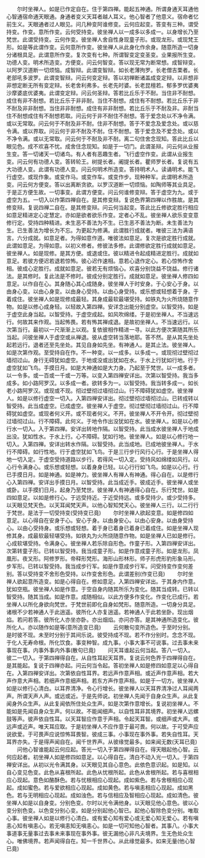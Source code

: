 <!-- { "loadSidebar": true } -->
　　尔时坐禅人。如是已作定自在。住于第四禅。能起五神通。所谓身通天耳通他心智通宿命通天眼通。身通者变义天耳者越人耳义。他心智者了他意义。宿命者忆前生义。天眼通者过人眼见。问几种变阿谁修变。云何应起变。答变有三种。谓受持变。作变。意所作变。云何受持变。彼坐禅人以一成多以多成一。以身增长乃至梵世。此谓受持变。云何作变。彼坐禅人舍自性身现童子形。或现龙形。或现梵王形。如是等此谓作变。云何意所作变。彼坐禅人从此身化作余身。随意所造一切身分诸根具足。此谓意所作变。复次变有七种。所谓智变定变圣变。业果报所生变。功德人变。明术所造变。方便变。问云何智变。答以现无常为断常想。成智辩变。以阿罗汉道断一切烦恼。成智辩。此谓变智辩。如长老薄拘罗。长老僧吉栗者。长老部吼多波罗。此谓变智辩。问云何变定辩。答以初禅断诸盖成变定辩。以非想非非想定断无所有变定辩。长老舍利弗多。长老先时婆。长老昆檀若。郁多罗优婆夷沙摩婆底优婆夷。此谓变定辩。问云何圣辩。答若比丘乐于不耐。当住非不耐想。成住有非不耐想。若比丘乐于非非耐。当住不耐想。成住有不耐想。若比丘乐于非不耐及非非耐想。当住非非耐想。成住有非非耐想。若比丘乐于不耐及非。非耐当住不耐想成住有不耐想若取。问云何于非不耐住不耐想。答于爱念处以不净令满。或以无常取。问云何于不耐及非不耐。住非不耐想。答于不爱念及爱念处。或以慈令满。或以界取。问云何于非不耐及不耐。住不耐想。答于爱念及不爱念处。或以不净令满。或以无常取。问云何于不耐及非不耐。离二句住舍念现知。答此比丘以眼见色。成不欢喜不忧。成舍住念现知。如是于一切门。此谓圣辩。问云何从业报生变。答一切诸天一切诸鸟。有人者有恶趣生者。飞行虚空作变。此谓从业报生变。问云何有功德人变。答转轮王。树提长者。阇提长者。瞿师罗长者。复说有五大功德人变。此谓有功德人变。问云何明术所造变。答持明术人。读诵明术。能飞行虚空。或现作象。或变作马。或变作车。或变作步。现种种军。此谓明术所造变。问云何方便变。答以出离断贪欲。以罗汉道断一切烦恼。如陶师等其业具足。于是正方便生故。一切事变。此谓方便变。问云何谁修变辩。答于虚空为九。或于虚空为五。一切入以作第四禅自在。是其修变辩。复说色界第四禅以作胜故。是其修变辩。复说四禅二自在。是其修变辩。问云何当起变。答此比丘修欲定胜行相应如意足精进定心定慧定。亦如是欲者欲乐作变。定者心不乱。彼坐禅人欲乐变变意修行定。受持四种精进。未生恶不善法为不生。已生恶不善法为断。未生善法为生。已生善法为增长为不忘。为更起为修满。此谓胜行成就者。唯彼三法为满语言。六分成就。如意足者。为得如意作道。唯彼法如意足。复次是欲定胜行成就。此谓如意足。为得如意。以初义修者。修彼法多修。此谓修欲定胜行成就如意足。彼坐禅人。如是现修。是其方便。或退或住。彼以精进令起成精进定胜行。成就如意足。若彼方便迟若退若惊怖。彼心迟作速相。意若心退作定心。若心惊怖作舍相。彼成心定胜行。成就如意足。彼若无有烦恼心。欢喜分别饶益不饶益。修行诸法。是其修时。复此法是不修时。彼成分别定胜行。成就如意足。彼坐禅人修四如意足。以作自在心。其身随心其心成随身。彼坐禅人于时安身。于心安心于身。以由身心变。以由心身变。以由身心受持。以由心身受持。或乐想或轻想着于身。于着成住。彼坐禅人如是现修成最轻。其身成最软最堪受持。如铁丸为火所烧随意作物。如是以修心成身轻。以轻故入第四禅。安详念出能分别虚空。以智受持。如是于虚空此身当起。以智受持。于虚空成起。如风吹绵缕。于是初坐禅人。不当速远行。何故其来作观。当起怖畏。若有怖其禅成退。是故初坐禅人。不当速远行。以次第当行。最初以一尺渐渐上以观。复依彼相作精进一寻。以此方便次第随其所乐当起。问彼坐禅人于虚空或从禅退。彼从虚空转当落地耶。答不然。是从其先坐处起若远行。退者还至先坐处。其见自身如先坐。有神通人。是其止法。彼坐禅人。如是次第作观。至受持自在作。不一种变。以一成多。以多成一。或现彻过壁彻过墙彻过山。身行无碍犹如虚空。于地或没或出犹如在水。于水上行犹如行地。行于虚空犹如飞鸟。手摸日月。如是大神通如是大力身。乃起至于梵世。以一成多者。以一令多。或一百或一千或一万等。以变入第四禅安详出。次第以智受持。我当多成多。如小路阿罗汉。以多成一者。欲转多为一。以智受持。我当转多成一。如长老小路阿罗汉。或现或不现。彻过壁彻过墙彻过山。行不障碍犹如虚空。彼坐禅人。如是以修行虚空一切入。入第四禅安详出。彻过壁彻过墙彻过山。已转成转以智受持。此当成虚空。已成虚空。彼坐禅人于虚空。彻过壁彻过墙彻过山。行不障碍犹如虚空。或现者何义开。或不现者何义。不开。彼坐禅人不开令开。彻过壁彻过墙彻过山。行不障碍。此何义。于地令作出没犹如在水。彼坐禅人。如是以心修行水一切入。入于第四禅。安详出转地作隔。以智受持。此当成水彼坐禅人于地成出没。犹如性水。于水上行。心不障碍。犹如行地。彼坐禅人。如是以心修行地一切入。入第四禅。安详出转水作隔。以智受持。此当成地。已成地彼坐禅人。于水行不障碍。如行性地。行于虚空犹如飞鸟。于是三行步行风行心行。于是坐禅人得地一切入定。于虚空受持道路以步行。若得风一切入定。受持风如绵缕如风行。以心行令满身心。或乐想或轻想。以着身身已轻。以心行行如飞鸟。如是以心行。行已手摸日月。如是神通。如是神力。彼坐禅人有禅人有神通。得心自在。以是修行心入第四禅。安详出手摸日月。以智受持。此当成近手。彼成近手。彼坐禅人或坐或卧。以手摸扪日月。起身乃至梵世。彼坐禅人有神通得心自在。乐行梵世。如是四如意足。以如是修行心。于远受持近。于近受持远。或多受持少。或少受持多。以天眼见梵天色。以天耳闻梵天声。以他心智知梵天心。彼坐禅人三行。以二行行于梵世。是法于一切受持变(受持变已竟)
　　尔时坐禅人欲起变意。如是修四如意足。以心得自在安身于心。安心于身。以由身安心。以由心安身。以由身受持心。以由心受持身。或乐想或轻想。着于身已着身已着身已着成住。如是坐禅人现修其身。成最软最轻堪受持。如铁丸为火所烧随意作物。如是坐禅人已如是修行。心成软堪受持。令满身心。彼坐禅人若乐除自形色。作童子形。入第四禅安详出。次第转童子形。已转以智受持。我当成童子形。如是作意成童子形。如是龙形。凤凰形。夜叉形。阿修罗形。帝释形梵形。海形山形林形。师子形虎形豹形象马形。步军形。已转以智受持。我当成步行军。如是作意成步行军。问受持变作变何差别。答以受持变不舍形色受持。以作变舍形色。此谓差别(作变已竟)
　　尔时坐禅人欲起意所造变。如是心得自在。修如意足。入第四禅安详出。于其身内作意。犹如空瓶。彼坐禅人如是作意。于空自身内随其所乐为变化。随其当成转。已转以智受持。随其当成。如是作意。成随相似。以此方便多作变化。作变化已成行。若坐禅人以所化身欲向梵世。于梵世前即化自身如梵形。随意所造。一切身分具足。诸根不少若神通人于此逍遥。彼所化人亦复逍遥。若神通人于此若坐卧。现出烟焰。若问若答。彼所化人亦坐亦卧。亦出烟焰。亦问亦答。是其神通所造变化。彼所化人。亦以随作如是等(意所造变已竟)
　　云何散句变所造色。于至时分别。是时彼不现。未至时分别于其间乐说。彼受持成不现。若不作分别时。念念不现。于化人无寿命根。所化饮食。事变种智。成九事。小事大事不可说事。过去事未来事现在事。内事外事内外事(散句已竟)
　　问天耳谁起云何当起。答八一切入。彼二一切入。于第四禅得自在。从自性耳起天耳界。复说云何色界于四禅得自在。是其能起。复说于四禅亦起。问云何当令起。答初坐禅人如是修四如意足以心得自在。入第四禅安详出。次第依自性耳界。若远声作意声相。或近声作意声相。若大声作意大声相。若细声作意细声相。若东方声作意声相。如是于一切方。彼坐禅人如是以修行心清白。以耳界清净。令心行增长。彼坐禅人以天耳界清净过人耳闻两声。所谓天声人声。或远或近。于是先师说。初坐禅人先闻于自身众生声。从此复闻身外众生声。从此复闻依所住处众生声。如是次第作意增长。复说初坐禅人。不能如是先闻自身众生声。何以故。不能闻细声。以自性耳非其境界。初坐禅人远螺鼓等声。彼声依自性耳。以天耳智应作意于声相。令起天耳智。或细声或大声。或远声或近声。唯天耳应取。于是初坐禅人不应作意于最可畏。何以故。于可受声应说欲爱。于可畏声应说惊怖耳畏智。彼成三事。小事现在事外事。若失自性耳。天耳界亦失。于是得声闻自在。闻千世界声。从彼缘觉最多。如来闻无数(天耳已竟)
　　问他心智谁能起云何应起。答光一切入于第四禅得自在。得天眼起他心智。云何应起者。初坐禅人如是修四如意足。以心得自在。清白不动入光一切入。于第四禅安详出。从初以光令满其身。以天眼见其自心意色。此依色意识起。如是知。以自心变见色变。此色从喜根所起。此色从忧根所起。此色从舍根所起。若与喜根相应心现起。意色如酪酥色。若与忧根相应心现起。成如紫色。若与舍根相应心现起。成如蜜色。若与爱欲相应心现起。成如黄色。若与嗔恚相应心现起。成如黑色。若与无明相应心现起。成如浊色。若与信相应及智相应心现起。成如清色。彼坐禅人如是以自身变。分别色变。尔时以光令满他身。以天眼见他心意色。彼以心变分别色变。以色变分别心变。如是分别起他心智已。起他心智除色变分别。唯取心事。彼坐禅人如是以修行心清白。或有爱心知有爱心或无爱心知无爱心。若有嗔恚心知有嗔恚心。若无嗔恚知无嗔恚心。如是一切可知他心智者。其事八。小事大事道事无量事过去事未来事现在事外事。彼无漏他心非凡夫境界。生无色处众生心。唯佛境界。若声闻得自在。知一千世界心。从此缘觉最多。如来无量(他心智已竟)
